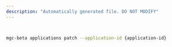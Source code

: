 ```yaml
---
description: "Automatically generated file. DO NOT MODIFY"
---
```


```bash


mgc-beta applications patch --application-id {application-id}

```